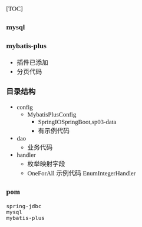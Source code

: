 <span  style="font-family: Simsun,serif; font-size: 17px; ">

[TOC]

### mysql

### mybatis-plus

- 插件已添加
- 分页代码

### 目录结构

- config
    - MybatisPlusConfig
        - SpringIOSpringBoot,sp03-data 
        - 有示例代码
- dao
    - 业务代码
- handler
    - 枚举映射字段
    - OneForAll 示例代码 EnumIntegerHandler

### pom

~~~
spring-jdbc
mysql
mybatis-plus
~~~

</span>